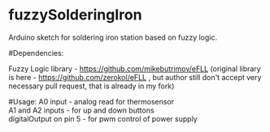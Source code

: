 # fuzzySolderingIron
Arduino sketch for soldering iron station based on fuzzy  logic.

#Dependencies:

Fuzzy Logic library - https://github.com/mikebutrimov/eFLL 
(original library is here - https://github.com/zerokol/eFLL , 
but author still don't accept very necessary pull request, that is
already in my fork)

#Usage:
A0 input - analog read for thermosensor<br>
A1 and A2 inputs - for up and down buttons<br>
digitalOutput on pin 5 - for pwm control of power supply
